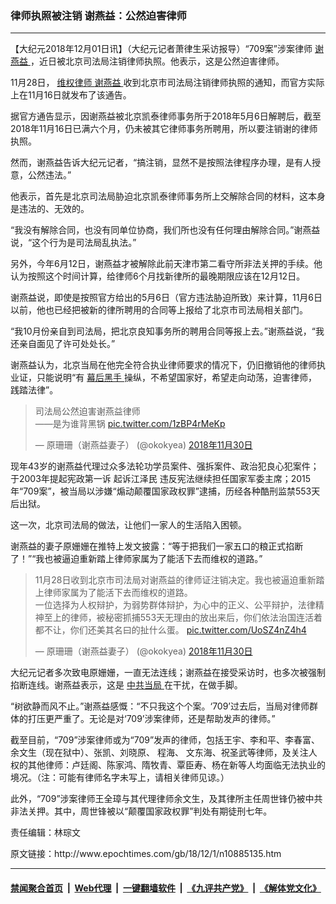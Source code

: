 ### 律师执照被注销 谢燕益：公然迫害律师
------------------------

<p>
 【大纪元2018年12月01日讯】（大纪元记者萧律生采访报导）“709案”涉案律师
 <a href="http://www.epochtimes.com/gb/tag/%E8%B0%A2%E7%87%95%E7%9B%8A.html">
  谢燕益
 </a>
 ，近日被北京司法局注销律师执照。他表示，这是公然迫害律师。
</p>
<p>
 11月28日，
 <a href="http://www.epochtimes.com/gb/tag/%E7%BB%B4%E6%9D%83%E5%BE%8B%E5%B8%88.html">
  维权律师
 </a>
 <a href="http://www.epochtimes.com/gb/tag/%E8%B0%A2%E7%87%95%E7%9B%8A.html">
  谢燕益
 </a>
 收到北京巿司法局注销律师执照的通知，而官方实际上在11月16日就发布了该通告。
</p>
<p>
 据官方通告显示，因谢燕益被北京凯泰律师事务所于2018年5月6日解聘后，截至2018年11月16日已满六个月，仍未被其它律师事务所聘用，所以要注销谢的律师执照。
</p>
<p>
 然而，谢燕益告诉大纪元记者，“搞注销，显然不是按照法律程序办理，是有人授意，公然违法。”
</p>
<p>
 他表示，首先是北京司法局胁迫北京凯泰律师事务所上交解除合同的材料，这本身是违法的、无效的。
</p>
<p>
 “我没有解除合同，也没有同单位协商，我们所也没有任何理由解除合同。”谢燕益说，“这个行为是司法局乱执法。”
</p>
<p>
 另外，今年6月12日，谢燕益才被解除此前天津市第二看守所非法关押的手续。他认为按照这个时间计算，给律师6个月找新律所的最晚期限应该在12月12日。
</p>
<p>
 谢燕益说，即使是按照官方给出的5月6日（官方违法胁迫所致）来计算，11月6日以前，他也已经把被新的律所聘用的合同等上报给了北京市司法局相关部门。
</p>
<p>
 “我10月份亲自到司法局，把北京良知事务所的聘用合同等报上去。”谢燕益说，“我还亲自面见了许可处处长。”
</p>
<p>
 谢燕益认为，北京当局在他完全符合执业律师要求的情况下，仍旧撤销他的律师执业证，只能说明“有
 <a href="http://www.epochtimes.com/gb/tag/%E5%B9%95%E5%90%8E%E9%BB%91%E6%89%8B.html">
  幕后黑手
 </a>
 操纵，不希望国家好，希望走向动荡，迫害律师，践踏法律”。
</p>
<blockquote class="twitter-tweet" data-lang="zh-cn">
 <p dir="ltr" lang="zh">
  司法局公然迫害谢燕益律师
  <br/>
  ——是为谁背黑锅
  <a href="https://t.co/1zBP4rMeKp">
   pic.twitter.com/1zBP4rMeKp
  </a>
 </p>
 <p>
  — 原珊珊（谢燕益妻子） (@okokyea)
  <a href="https://twitter.com/okokyea/status/1068649543464415232?ref_src=twsrc%5Etfw">
   2018年11月30日
  </a>
 </p>
</blockquote>
<p>
</p>
<p>
 现年43岁的谢燕益代理过众多法轮功学员案件、强拆案件、政治犯良心犯案件；于2003年提起宪政第一诉
 <span class="wp_keywordlink">
  起诉江泽民
 </span>
 违反宪法继续担任国家军委主席；2015年“709案”，被当局以涉嫌“煽动颠覆国家政权罪”逮捕，历经各种酷刑监禁553天后出狱。
</p>
<p>
 这一次，北京司法局的做法，让他们一家人的生活陷入困顿。
</p>
<p>
 谢燕益的妻子原姗姗在推特上发文披露：“等于把我们一家五口的粮正式掐断了！”“我也被逼迫重新踏上律师家属为了能活下去而维权的道路。”
</p>
<p>
</p>
<blockquote class="twitter-tweet" data-lang="zh-cn">
 <p dir="ltr" lang="zh">
  11月28日收到北京市司法局对谢燕益的律师证注销决定。我也被逼迫重新踏上律师家属为了能活下去而维权的道路。
  <br/>
  一位选择为人权辩护，为弱势群体辩护，为心中的正义、公平辩护，法律精神至上的律师，被秘密抓捕553天无理由的放出来后，你们依法治国连活着都不让，你们还美其名曰的扯什么蛋。
  <a href="https://t.co/UoSZ4nZ4h4">
   pic.twitter.com/UoSZ4nZ4h4
  </a>
 </p>
 <p>
  — 原珊珊（谢燕益妻子） (@okokyea)
  <a href="https://twitter.com/okokyea/status/1068321473494831104?ref_src=twsrc%5Etfw">
   2018年11月30日
  </a>
 </p>
</blockquote>
<p>
 <p>
  大纪元记者多次致电原姗姗，一直无法连线；谢燕益在接受采访时，也多次被强制掐断连线。谢燕益表示，这是
  <a href="http://www.epochtimes.com/gb/tag/%E4%B8%AD%E5%85%B1%E5%BD%93%E5%B1%80.html">
   中共当局
  </a>
  在干扰，在做手脚。
 </p>
 <p>
  “树欲静而风不止。”谢燕益感慨：“不只我这个个案。‘709’过去后，当局对律师群体的打压更严重了。无论是对‘709’涉案律师，还是帮助发声的律师。”
 </p>
 <p>
  截至目前，“709”涉案律师或为“709”发声的律师，包括王宇、李和平、李春富、余文生（现在狱中）、张凯、刘晓原、 程海、 文东海、祝圣武等律师，及关注人权的其他律师：卢廷阁、陈家鸿、隋牧青、覃臣寿、杨在新等人均面临无法执业的境况。（注：可能有律师名字未写上，请相关律师见谅。）
 </p>
 <p>
  此外，“709”涉案律师王全璋与其代理律师余文生，及其律所主任周世锋仍被中共非法关押。其中，周世锋被以“颠覆国家政权罪”判处有期徒刑七年。
 </p>
 <p>
  责任编辑：林琮文
 </p>
</p>
原文链接：http://www.epochtimes.com/gb/18/12/1/n10885135.htm


------------------------
#### [禁闻聚合首页](https://github.com/gfw-breaker/banned-news/blob/master/README.md) &nbsp;|&nbsp; [Web代理](https://github.com/gfw-breaker/open-proxy/blob/master/README.md) &nbsp;|&nbsp; [一键翻墙软件](https://github.com/gfw-breaker/nogfw/blob/master/README.md) &nbsp;|&nbsp; [《九评共产党》](https://github.com/gfw-breaker/9ping.md/blob/master/README.md#九评之一评共产党是什么) &nbsp;|&nbsp; [《解体党文化》](https://github.com/gfw-breaker/jtdwh.md/blob/master/README.md#绪论)